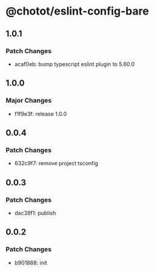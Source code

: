 # @chotot/eslint-config-bare

## 1.0.1

### Patch Changes

- acaf0eb: bump typescript eslint plugin to 5.60.0

## 1.0.0

### Major Changes

- f1f9e3f: release 1.0.0

## 0.0.4

### Patch Changes

- 632c9f7: remove project tsconfig

## 0.0.3

### Patch Changes

- dac39f1: publish

## 0.0.2

### Patch Changes

- b901888: init
